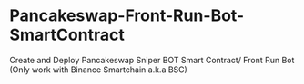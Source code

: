 # Pancakeswap-Front-Run-Bot-SmartContract
Create and Deploy Pancakeswap Sniper BOT Smart Contract/ Front Run Bot (Only work with Binance Smartchain a.k.a BSC)
